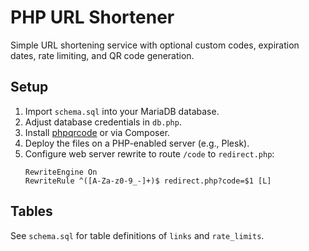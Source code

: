 # PHP URL Shortener

Simple URL shortening service with optional custom codes, expiration dates, rate limiting, and QR code generation.

## Setup
1. Import `schema.sql` into your MariaDB database.
2. Adjust database credentials in `db.php`.
3. Install [phpqrcode](https://sourceforge.net/projects/phpqrcode/) or via Composer.
4. Deploy the files on a PHP-enabled server (e.g., Plesk).
5. Configure web server rewrite to route `/code` to `redirect.php`:
   ```
   RewriteEngine On
   RewriteRule ^([A-Za-z0-9_-]+)$ redirect.php?code=$1 [L]
   ```

## Tables
See `schema.sql` for table definitions of `links` and `rate_limits`.

